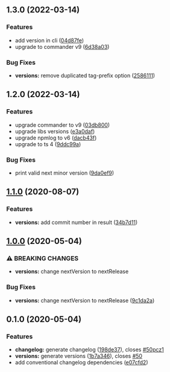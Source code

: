 ## 1.3.0 (2022-03-14)


### Features

* add version in cli ([04d87fe](/cedricmoulard/conventional-tools/commit/04d87fea25b2045c3bf436399a3128b19e46951f))
* upgrade to commander v9 ([6d38a03](/cedricmoulard/conventional-tools/commit/6d38a038e99c860470ecf606f9507ad400152505))


### Bug Fixes

* **versions:** remove duplicated tag-prefix option ([2586111](/cedricmoulard/conventional-tools/commit/25861118ced85b90ee92e3e6b5c1285a9fb4f182))

## 1.2.0 (2022-03-14)

### Features

* upgrade commander to v9 ([03db800](/cedricmoulard/conventional-tools/commit/03db800d11d367ed771c7fc79b408cf1941d592d))
* upgrade libs versions ([e3a0daf](/cedricmoulard/conventional-tools/commit/e3a0daf89a85fe4b6042bf747f306d5194fb4e16))
* upgrade npmlog to v6 ([dacb43f](/cedricmoulard/conventional-tools/commit/dacb43fc743c4903e6246628171ec44a025a66c0))
* upgrade to ts 4 ([9ddc99a](/cedricmoulard/conventional-tools/commit/9ddc99a6dc93b95596b698013f91c603ec54478f))

### Bug Fixes

* print valid next minor version ([9da0ef9](/cedricmoulard/conventional-tools/commit/9da0ef98cf3bf6860e50d74940559fff941b1a32))

## [1.1.0](https://github.com/cedricmoulard/conventional-tools/compare/1.0.0...1.1.0) (2020-08-07)


### Features

* **versions:** add commit number in result ([34b7d11](https://github.com/cedricmoulard/conventional-tools/commit/34b7d1182957cd7dfd31ddc22b0dbac1252ff5fc))

## [1.0.0](https://github.com/cedricmoulard/conventional-tools/compare/0.1.0...1.0.0) (2020-05-04)


### ⚠ BREAKING CHANGES

* **versions:** change nextVersion to nextRelease

### Bug Fixes

* **versions:** change nextVersion to nextRelease ([9c1da2a](https://github.com/cedricmoulard/conventional-tools/commit/9c1da2a17c02407b92d1c53d54626c078b05b9c6))

## 0.1.0 (2020-05-04)


### Features

* **changelog:** generate changelog ([198de37](https://github.com/cedricmoulard/conventional-tools/commit/198de3775cb5eff0e90139a909930d01635a6d36)), closes [#50pcz1](https://github.com/cedricmoulard/conventional-tools/issues/50pcz1)
* **versions:** generate versions ([1b7a346](https://github.com/cedricmoulard/conventional-tools/commit/1b7a34687ab956962d67f9009f1e12f203f78921)), closes [#50](https://github.com/cedricmoulard/conventional-tools/issues/50)
* add conventional changelog dependencies ([e07cfd2](https://github.com/cedricmoulard/conventional-tools/commit/e07cfd2dd50863b5454f69efa9f5e4615829eda5))

